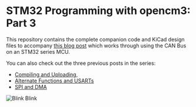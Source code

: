# STM32 Programming with opencm3: Part 3

This repository contains the complete companion code and KiCad design files
to accompany
[this blog post](https://rhye.org/post/stm32-with-opencm3-3-canbus/)
which works through using the CAN Bus on an STM32 series MCU.

You can also check out the three previous posts in the series:

- [Compiling and Uploading](https://rhye.org/post/stm32-with-opencm3-0-compiling-and-uploading/),
- [Alternate Functions and USARTs](https://rhye.org/post/stm32-with-opencm3-1-usart-and-printf/)
- [SPI and DMA](https://rhye.org/post/stm32-with-opencm3-2-spi-and-dma/)

![Blink Blink](/img/demo_board_running.png?raw=true)

